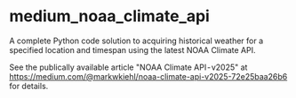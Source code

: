 # medium_noaa_climate_api
A complete Python code solution to acquiring historical weather for a specified location and timespan using the latest NOAA Climate API.

See the publically available article "NOAA Climate API - v2025" at https://medium.com/@markwkiehl/noaa-climate-api-v2025-72e25baa26b6 for details. 
